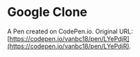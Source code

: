 # Google Clone

A Pen created on CodePen.io. Original URL: [https://codepen.io/vanbc18/pen/LYePdjR](https://codepen.io/vanbc18/pen/LYePdjR).



